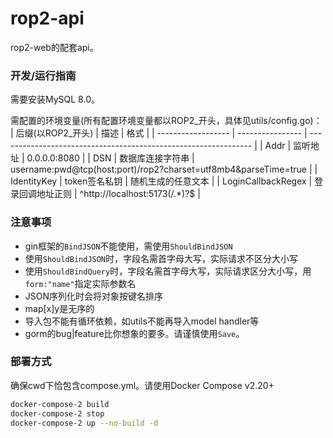 # rop2-api
rop2-web的配套api。

### 开发/运行指南
需要安装MySQL 8.0。

需配置的环境变量(所有配置环境变量都以ROP2_开头，具体见utils/config.go)：
| 后缀(以ROP2_开头)  | 描述             | 格式                                                            |
| ------------------ | ---------------- | --------------------------------------------------------------- |
| Addr               | 监听地址         | 0.0.0.0:8080                                                    |
| DSN                | 数据库连接字符串 | username:pwd@tcp(host:port)/rop2?charset=utf8mb4&parseTime=true |
| IdentityKey        | token签名私钥    | 随机生成的任意文本                                              |
| LoginCallbackRegex | 登录回调地址正则 | ^http://localhost:5173(/.*)?$                                   |

### 注意事项
- gin框架的`BindJSON`不能使用，需使用`ShouldBindJSON`
- 使用`ShouldBindJSON`时，字段名需首字母大写，实际请求不区分大小写
- 使用`ShouldBindQuery`时，字段名需首字母大写，实际请求区分大小写，用`form:"name"`指定实际参数名
- JSON序列化时会将对象按键名排序
- map\[x\]y是无序的
- 导入包不能有循环依赖，如utils不能再导入model handler等
- gorm的bug|feature比你想象的要多。请谨慎使用`Save`。

### 部署方式
确保cwd下恰包含compose.yml。请使用Docker Compose v2.20+

```sh
docker-compose-2 build
docker-compose-2 stop
docker-compose-2 up --no-build -d
```